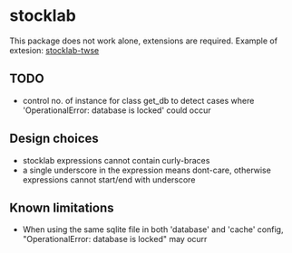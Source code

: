# stocklab
This package does not work alone, extensions are required. Example of extesion: [stocklab-twse](https://github.com/hchsiao/stocklab-twse)

## TODO
- control no. of instance for class get_db to detect cases where 'OperationalError: database is locked' could occur

## Design choices
- stocklab expressions cannot contain curly-braces
- a single underscore in the expression means dont-care, otherwise expressions cannot start/end with underscore

## Known limitations
- When using the same sqlite file in both 'database' and 'cache' config, "OperationalError: database is locked" may ocurr
